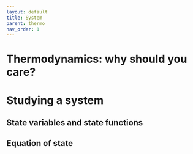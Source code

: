 ```yaml
---
layout: default
title: System
parent: thermo
nav_order: 1
---
```


# Thermodynamics: why should you care?

# Studying a system

## State variables and state functions

## Equation of state

